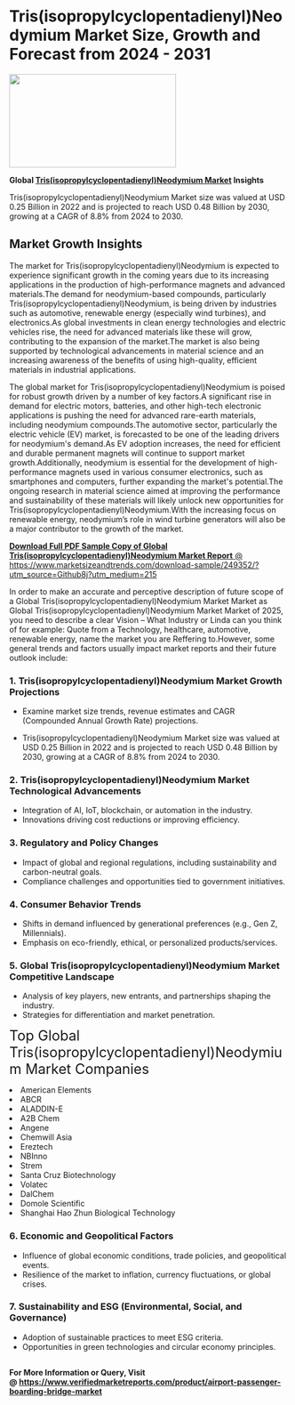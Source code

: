 <H1>Tris(isopropylcyclopentadienyl)Neodymium Market Size, Growth and Forecast from 2024 - 2031</H1><img class="aligncenter size-medium wp-image-584254" src="https://thirdeyenews.in/wp-content/uploads/2024/09/Global-Market-Research-300x168.jpeg" alt="" width="300" height="168" /><p><strong>Global&nbsp;<a href="https://www.marketsizeandtrends.com/download-sample/249352/?utm_source=Github8j?utm_medium=215">Tris(isopropylcyclopentadienyl)Neodymium Market</a> Insights</strong></p><p>Tris(isopropylcyclopentadienyl)Neodymium Market size was valued at USD 0.25 Billion in 2022 and is projected to reach USD 0.48 Billion by 2030, growing at a CAGR of 8.8% from 2024 to 2030.</p><p><h2>Market Growth Insights</h2> <p>The market for Tris(isopropylcyclopentadienyl)Neodymium is expected to experience significant growth in the coming years due to its increasing applications in the production of high-performance magnets and advanced materials.The demand for neodymium-based compounds, particularly Tris(isopropylcyclopentadienyl)Neodymium, is being driven by industries such as automotive, renewable energy (especially wind turbines), and electronics.As global investments in clean energy technologies and electric vehicles rise, the need for advanced materials like these will grow, contributing to the expansion of the market.The market is also being supported by technological advancements in material science and an increasing awareness of the benefits of using high-quality, efficient materials in industrial applications.</p> <p><a href="#"></a></p> <p>The global market for Tris(isopropylcyclopentadienyl)Neodymium is poised for robust growth driven by a number of key factors.A significant rise in demand for electric motors, batteries, and other high-tech electronic applications is pushing the need for advanced rare-earth materials, including neodymium compounds.The automotive sector, particularly the electric vehicle (EV) market, is forecasted to be one of the leading drivers for neodymium's demand.As EV adoption increases, the need for efficient and durable permanent magnets will continue to support market growth.Additionally, neodymium is essential for the development of high-performance magnets used in various consumer electronics, such as smartphones and computers, further expanding the market's potential.The ongoing research in material science aimed at improving the performance and sustainability of these materials will likely unlock new opportunities for Tris(isopropylcyclopentadienyl)Neodymium.With the increasing focus on renewable energy, neodymium’s role in wind turbine generators will also be a major contributor to the growth of the market.</p> <p><a href="#"></p><p><span class=""><strong>Download Full PDF Sample Copy of Global Tris(isopropylcyclopentadienyl)Neodymium Market Report</strong> @ <a href="https://www.marketsizeandtrends.com/download-sample/249352/?utm_source=Github8j?utm_medium=215" target="_blank">https://www.marketsizeandtrends.com/download-sample/249352/?utm_source=Github8j?utm_medium=215</a></span></p><p>In order to make an accurate and perceptive description of future scope of a Global&nbsp;Tris(isopropylcyclopentadienyl)Neodymium Market Market as Global&nbsp;Tris(isopropylcyclopentadienyl)Neodymium Market Market of 2025, you need to describe a clear Vision &ndash; What Industry or Linda can you think of for example: Quote from a Technology, healthcare, automotive, renewable energy, name the market you are Reffering to.However, some general trends and factors usually impact market reports and their future outlook include:</p><h3>1.&nbsp;<strong>Tris(isopropylcyclopentadienyl)Neodymium Market Growth Projections</strong></h3><ul><li>Examine market size trends, revenue estimates and CAGR (Compounded Annual Growth Rate) projections.</li><li><p>Tris(isopropylcyclopentadienyl)Neodymium Market size was valued at USD 0.25 Billion in 2022 and is projected to reach USD 0.48 Billion by 2030, growing at a CAGR of 8.8% from 2024 to 2030.</p></li></ul><h3>2.&nbsp;<strong>Tris(isopropylcyclopentadienyl)Neodymium Market Technological Advancements</strong></h3><ul><li>Integration of AI, IoT, blockchain, or automation in the industry.</li><li>Innovations driving cost reductions or improving efficiency.</li></ul><h3>3.&nbsp;<strong>Regulatory and Policy Changes</strong></h3><ul><li>Impact of global and regional regulations, including sustainability and carbon-neutral goals.</li><li>Compliance challenges and opportunities tied to government initiatives.</li></ul><h3>4.&nbsp;<strong>Consumer Behavior Trends</strong></h3><ul><li>Shifts in demand influenced by generational preferences (e.g., Gen Z, Millennials).</li><li>Emphasis on eco-friendly, ethical, or personalized products/services.</li></ul><h3>5.&nbsp;<strong>Global Tris(isopropylcyclopentadienyl)Neodymium Market Competitive Landscape</strong></h3><ul><li>Analysis of key players, new entrants, and partnerships shaping the industry.</li><li>Strategies for differentiation and market penetration.</li></ul><p data-pm-slice="1 1 []"><span style="color: inherit; font-family: inherit; font-size: 25px;">Top Global Tris(isopropylcyclopentadienyl)Neodymium Market Companies</span></p><div class="" data-test-id=""><p><li>American Elements</li><li> ABCR</li><li> ALADDIN-E</li><li> A2B Chem</li><li> Angene</li><li> Chemwill Asia</li><li> Ereztech</li><li> NBInno</li><li> Strem</li><li> Santa Cruz Biotechnology</li><li> Volatec</li><li> DalChem</li><li> Domole Scientific</li><li> Shanghai Hao Zhun Biological Technology</li></p></div><h3>6.&nbsp;<strong>Economic and Geopolitical Factors</strong></h3><ul><li>Influence of global economic conditions, trade policies, and geopolitical events.</li><li>Resilience of the market to inflation, currency fluctuations, or global crises.</li></ul><h3>7.&nbsp;<strong>Sustainability and ESG (Environmental, Social, and Governance)</strong></h3><ul><li>Adoption of sustainable practices to meet ESG criteria.</li><li>Opportunities in green technologies and circular economy principles.</li></ul><h2><strong style="font-size: 14px;">For More Information or Query, Visit @&nbsp;</strong><a style="background-color: #ffffff; font-size: 14px;" href="https://www.marketsizeandtrends.com/report/tris-isopropylcyclopentadienyl-neodymium-market/" target="_blank">https://www.verifiedmarketreports.com/product/airport-passenger-boarding-bridge-market</a></h2>